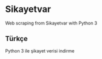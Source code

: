 # Sikayetvar

Web scraping from Sikayetvar with Python 3

## Türkçe

Python 3 ile şikayet verisi indirme